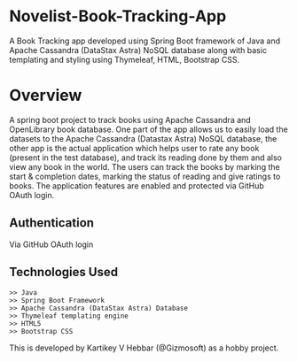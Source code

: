# Novelist-Book-Tracking-App
A Book Tracking app developed using Spring Boot framework of Java and Apache Cassandra (DataStax Astra) NoSQL database along with basic templating and styling using Thymeleaf, HTML, Bootstrap CSS.

# Overview

A spring boot project to track books using Apache Cassandra and OpenLibrary book database. One part of the app allows us to easily load the datasets to the Apache Cassandra (Datastax Astra) NoSQL database, the other app is the actual application which helps user to rate any book (present in the test database), and track its reading done by them and also view any book in the world. The users can track the books by marking the start & completion dates, marking the status of reading and give ratings to books. The application features are enabled and protected via GitHub OAuth login.

## Authentication

Via GitHub OAuth login

## Technologies Used

```
>> Java
>> Spring Boot Framework
>> Apache Cassandra (DataStax Astra) Database
>> Thymeleaf templating engine
>> HTML5
>> Bootstrap CSS
```

This is developed by Kartikey V Hebbar (@Gizmosoft) as a hobby project. 

